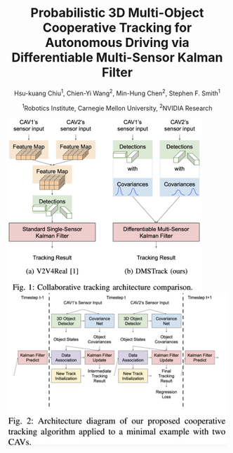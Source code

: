 <div align="center">   
  
# Probabilistic 3D Multi-Object Cooperative Tracking for Autonomous Driving via Differentiable Multi-Sensor Kalman Filter

Hsu-kuang Chiu<sup>1</sup>, Chien-Yi Wang<sup>2</sup>, Min-Hung Chen<sup>2</sup>, Stephen F. Smith<sup>1</sup>

<sup>1</sup>Robotics Institute, Carnegie Mellon University, <sup>2</sup>NVIDIA Research

</div>


<img align='center' src="images/project_page_fig1.jpg" height=400px> 
<img align='center' src="images/project_page_fig2.jpg" height=350px>

